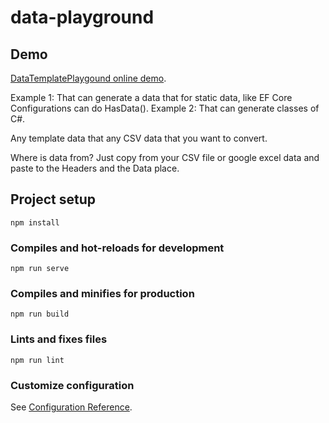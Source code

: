 # data-playground

## Demo

[DataTemplatePlaygound online demo](https://walter-la.github.io/DataTemplatePlaygound/).

Example 1: That can generate a data that for static data, like EF Core Configurations can do HasData().
Example 2: That can generate classes of C#.

 Any template data that any CSV data that you want to convert.

Where is data from? Just copy from your CSV file or google excel data and paste to the Headers and the Data place.

## Project setup
```
npm install
```

### Compiles and hot-reloads for development
```
npm run serve
```

### Compiles and minifies for production
```
npm run build
```

### Lints and fixes files
```
npm run lint
```

### Customize configuration
See [Configuration Reference](https://cli.vuejs.org/config/).
